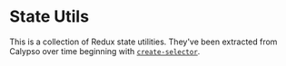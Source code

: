 # State Utils

This is a collection of Redux state utilities. They've been extracted from Calypso over time beginning with [`create-selector`](./src/create-selector).